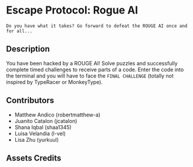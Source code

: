 # Escape Protocol: Rogue AI
`Do you have what it takes? Go forward to defeat the ROUGE AI once and for all...`

## Description

You have been hacked by a ROUGE AI! Solve puzzles and successfully complete timed challenges to receive parts of a code. Enter the code into the terminal and you will have to face the `FINAL CHALLENGE` (totally not inspired by TypeRacer or MonkeyType). 

## Contributors
- Matthew Andico (robertmatthew-a)
- Juanito Catalon (jcatalon)
- Shana Iqbal (shaa1345)
- Luisa Velandia (l-vel)
- Lisa Zhu (yurkuul)

## Assets Credits
